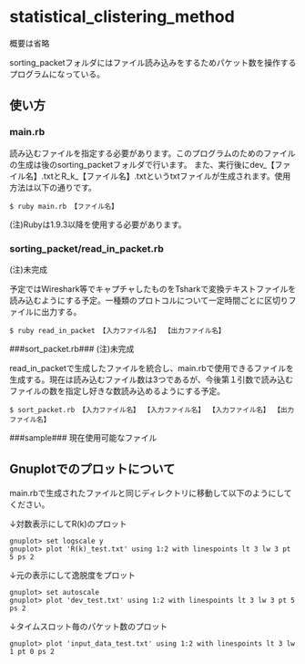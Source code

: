 statistical_clistering_method
======================
概要は省略

sorting_packetフォルダにはファイル読み込みをするためパケット数を操作するプログラムになっている。
 
使い方
------
### main.rb ###
読み込むファイルを指定する必要があります。このプログラムのためのファイルの生成は後のsorting_packetフォルダで行います。
また、実行後にdev_【ファイル名】.txtとR_k_【ファイル名】.txtというtxtファイルが生成されます。使用方法は以下の通りです。

	$ ruby main.rb 【ファイル名】
 (注)Rubyは1.9.3以降を使用する必要があります。

### sorting_packet/read_in_packet.rb ###
(注)未完成

予定ではWireshark等でキャプチャしたものをTsharkで変換テキストファイルを読み込むようにする予定。一種類のプロトコルについて一定時間ごとに区切りファイルに出力する。
 
	$ ruby read_in_packet 【入力ファイル名】 【出力ファイル名】

###sort_packet.rb###
(注)未完成

read_in_packetで生成したファイルを統合し、main.rbで使用できるファイルを生成する。現在は読み込むファイル数は3つであるが、今後第１引数で読み込むファイルの数を指定し好きな数読み込めるようにする予定。

	$ sort_packet.rb 【入力ファイル名】 【入力ファイル名】 【入力ファイル名】 【出力ファイル名】

###sample###
現在使用可能なファイル

Gnuplotでのプロットについて
----------------
main.rbで生成されたファイルと同じディレクトリに移動して以下のようにしてください。


↓対数表示にしてR(k)のプロット

	gnuplot> set logscale y
	gnuplot> plot 'R(k)_test.txt' using 1:2 with linespoints lt 3 lw 3 pt 5 ps 2 

↓元の表示にして逸脱度をプロット

	gnuplot> set autoscale
	gnuplot> plot 'dev_test.txt' using 1:2 with linespoints lt 3 lw 3 pt 5 ps 2

↓タイムスロット毎のパケット数のプロット

	gnuplot> plot 'input_data_test.txt' using 1:2 with linespoints lt 3 lw 1 pt 0 ps 2

	

